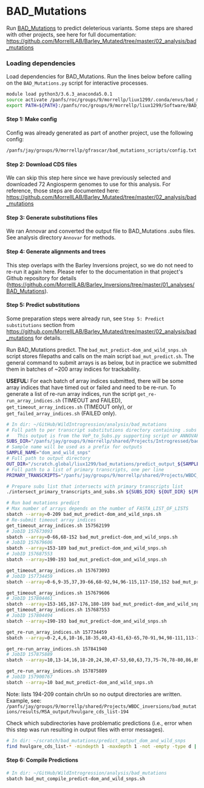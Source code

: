 # BAD_Mutations

Run [BAD_Mutations](https://github.com/MorrellLAB/BAD_Mutations) to predict deleterious variants. Some steps are shared with other projects, see here for full documentation: https://github.com/MorrellLAB/Barley_Mutated/tree/master/02_analysis/bad_mutations

### Loading dependencies

Load dependencies for BAD_Mutations. Run the lines below before calling on the `BAD_Mutations.py` script for interactive processes.

```bash
module load python3/3.6.3_anaconda5.0.1
source activate /panfs/roc/groups/9/morrellp/liux1299/.conda/envs/bad_mutations
export PATH=${PATH}:/panfs/roc/groups/9/morrellp/liux1299/Software/BAD_Mutations
```

#### Step 1: Make config

Config was already generated as part of another project, use the following config:

```bash
/panfs/jay/groups/9/morrellp/gfrascar/bad_mutations_scripts/config.txt
```

#### Step 2: Download CDS files

We can skip this step here since we have previously selected and downloaded 72 Angiosperm genomes to use for this analysis. For reference, those steps are documented here: https://github.com/MorrellLAB/Barley_Mutated/tree/master/02_analysis/bad_mutations

#### Step 3: Generate substitutions files

We ran Annovar and converted the output file to BAD_Mutations .subs files. See analysis directory `Annovar` for methods.

#### Step 4: Generate alignments and trees

This step overlaps with the Barley Inversions project, so we do not need to re-run it again here. Please refer to the documentation in that project's Github repository for details (https://github.com/MorrellLAB/Barley_Inversions/tree/master/01_analyses/BAD_Mutations).

#### Step 5: Predict substitutions

Some preparation steps were already run, see `Step 5: Predict substitutions` section from https://github.com/MorrellLAB/Barley_Mutated/tree/master/02_analysis/bad_mutations for details.

Run BAD_Mutations predict. The `bad_mut_predict-dom_and_wild_snps.sh` script stores filepaths and calls on the main script `bad_mut_predict.sh`. The general command to submit arrays is as below, but in practice we submitted them in batches of ~200 array indices for trackability.

**USEFUL:** For each batch of array indices submitted, there will be some array indices that have timed out or failed and need to be re-run. To generate a list of re-run array indices, run the script `get_re-run_array_indices.sh` (TIMEOUT and FAILED), `get_timeout_array_indices.sh` (TIMEOUT only), or `get_failed_array_indices.sh` (FAILED only).

```bash
# In dir: ~/GitHub/WildIntrogression/analysis/bad_mutations
# Full path to per transcript substitutions directory containing .subs files
#	This output is from the VeP_to_Subs.py supporting script or ANNOVAR_to_subs.py script
SUBS_DIR="/panfs/jay/groups/9/morrellp/shared/Projects/Introgressed/bad_mutations/annovar_to_subs/dom_and_wild_snps"
# Sample name will be used as a prefix for outputs
SAMPLE_NAME="dom_and_wild_snps"
# Full path to output directory
OUT_DIR="/scratch.global/liux1299/bad_mutations/predict_output_${SAMPLE_NAME}"
# Full path to a list of primary transcripts, one per line
PRIMARY_TRANSCRIPTS="/panfs/jay/groups/9/morrellp/shared/Projects/WBDC_inversions/bad_mutations/results/phytozome13_download_V3_primary_transcript/hvulgare_primary_transcripts_only.txt"

# Prepare subs list that intersects with primary transcripts list
./intersect_primary_transcripts_and_subs.sh ${SUBS_DIR} ${OUT_DIR} ${PRIMARY_TRANSCRIPTS}

# Run bad mutations predict
# Max number of arrays depends on the number of FASTA_LIST_OF_LISTS
sbatch --array=0-209 bad_mut_predict-dom_and_wild_snps.sh
# Re-submit timeout array indices
get_timeout_array_indices.sh 157562199
# JobID 157673093
sbatch --array=0-66,68-152 bad_mut_predict-dom_and_wild_snps.sh
# JobID 157679606
sbatch --array=153-189 bad_mut_predict-dom_and_wild_snps.sh
# JobID 157687553
sbatch --array=190-193 bad_mut_predict-dom_and_wild_snps.sh

get_timeout_array_indices.sh 157673093
# JobID 157734459
sbatch --array=0-6,9-35,37,39-66,68-92,94,96-115,117-150,152 bad_mut_predict-dom_and_wild_snps.sh

get_timeout_array_indices.sh 157679606
# JobID 157804461
sbatch --array=153-165,167-176,180-189 bad_mut_predict-dom_and_wild_snps.sh
get_timeout_array_indices.sh 157687553
# JobID 157804494
sbatch --array=190-193 bad_mut_predict-dom_and_wild_snps.sh

get_re-run_array_indices.sh 157734459
sbatch --array=0-2,4,6,10-16,18-35,40,43-61,63-65,70-91,94,98-111,113-114,117,119-143,145,147,152 bad_mut_predict-dom_and_wild_snps.sh

get_re-run_array_indices.sh 157841940
# JobID 157875889
sbatch --array=10,13-14,16,18-20,24,30,47-53,60,63,73,75-76,78-80,86,89,103,105-107,123,125-129,131-137,139-140,142-143 bad_mut_predict-dom_and_wild_snps.sh

get_re-run_array_indices.sh 157875889
# JobID 157900767
sbatch --array=10 bad_mut_predict-dom_and_wild_snps.sh
```

Note: lists 194-209 contain chrUn so no output directories are written. Example, see: `/panfs/jay/groups/9/morrellp/shared/Projects/WBDC_inversions/bad_mutations/results/MSA_output/hvulgare_cds_list-194`

Check which subdirectories have problematic predictions (i.e., error when this step was run resulting in output files with error messages).

```bash
# In dir: ~/scratch/bad_mutations/predict_output_dom_and_wild_snps
find hvulgare_cds_list-* -mindepth 1 -maxdepth 1 -not -empty -type d | wc -l
```

#### Step 6: Compile Predictions

```bash
# In dir: ~/GitHub/WildIntrogression/analysis/bad_mutations
sbatch bad_mut_compile_predict-dom_and_wild_snps.sh
```
